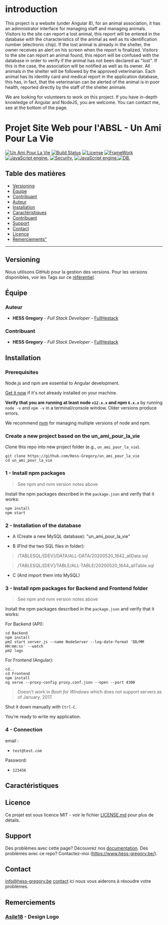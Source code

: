 
# introduction

This project is a website (under Angular 8), for an animal association, it has an administrator interface for managing staff and managing animals.
Visitors to the site can report a lost animal, this report will be entered in the database with the characteristics of the animal as well as its identification number (electronic chip).
If the lost animal is already in the shelter, the owner receives an alert on his screen when the report is finalized.
Visitors to the site can report an animal found, this report will be confused with the database in order to verify if the animal has not been declared as "lost". If this is the case, the association will be notified as well as its owner.
All animals in the shelter will be followed by the approved veterinarian. Each animal has its identity card and medical report in the application database, this has, in fact, that the veterinarian can be alerted of the animal is in poor health, reported directly by the staff of the shelter animale.


We are looking for volunteers to work on this project.
If you have in-depth knowledge of Angular and NodeJS, you are welcome.
You can contact me, see at the bottom of the page.


# Projet Site Web pour l'ABSL - Un Ami Pour La Vie

<a href="http://www.unamipourlavie.be"><img src="http://www.unamipourlavie.be/images/logo.jpg" title="ASBL - Un Ami Pour La Vie" alt="Un Ami Pour La Vie"></a>
[![Build Status](https://img.shields.io/badge/Un%20Ami%20Pour%20La%20Vie-Mode%20Dev-blue)](https://travis-ci.org/badges/badgerbadgerbadger) [![License](http://img.shields.io/:license-mit-blue.svg?style=flat-square)](https://github.com/Hess-Gregory/un_ami_pour_la_vie/blob/master/LICENSE) [![FrameWork](https://img.shields.io/badge/Angular%20CLI-v8.2.9-green?logo=angular&style=plastic)](https://cli.angular.io/) [![JavaScript engine.](https://img.shields.io/badge/node.js-grey?logo=Node.js&style=plastic)](https://nodejs.org/en/) [![Security.](https://img.shields.io/badge/Json%20Web%20Token-v8.5.1-red?logo=JSON&style=plastic)](https://jwt.io/) [![JavaScript engine.](https://img.shields.io/badge/Sequelize-blue&style=plastic)](https://nodejs.org/en/)[![DB.](https://img.shields.io/badge/DataBase-MySQL-blue?logo=MySQL&style=plastic&labelColor=white)](https://jwt.io/)

## Table des matières

- [Versioning](https://github.com/Hess-Gregory/uaplv#versioning)
- [Équipe](https://github.com/Hess-Gregory/uaplv#equipe)
- [Contribuant](https://github.com/Hess-Gregory/uaplv#contribuant)
- [Auteur](https://github.com/Hess-Gregory/uaplv#autheur)
- [Installation](https://github.com/Hess-Gregory/uaplv#installation)
- [Caractéristiques](https://github.com/Hess-Gregory/uaplv#caractéristiques)
- [Contribuant](https://github.com/Hess-Gregory/uaplv#contribuant)
- [Support](https://github.com/Hess-Gregory/uaplv#support)
- [Contact](https://github.com/Hess-Gregory/uaplv#contact)
- [Licence](https://github.com/Hess-Gregory/uaplv#licence)
- [Remerciements"](https://github.com/Hess-Gregory/uaplv#remerciements)

---

<a name="versioning"></a>

## Versioning

Nous utilisons GitHub pour la gestion des versions. Pour les versions disponibles, voir les Tags sur ce [référentiel](https://github.com/Hess-Gregory/un_ami_pour_la_vie/tags).

<a name="équipe"></a>

## Équipe

<a name="autheur"></a>

### Auteur

- **HESS Gregory** - _Full Stack Developer_ - [FullHestack](https://github.com/Hess-Gregory)

<a name="contribuant"></a>

### Contribuant

- **HESS Gregory** - _Full Stack Developer_ - [FullHestack](https://github.com/Hess-Gregory)

<a name="installation"></a>

## Installation

### Prerequisites

Node.js and npm are essential to Angular development. 
    
<a href="https://docs.npmjs.com/getting-started/installing-node" target="_blank" title="Installing Node.js and updating npm">
Get it now</a> if it's not already installed on your machine.
 
**Verify that you are running at least node `v12.x.x` and npm `6.x.x`**
by running `node -v` and `npm -v` in a terminal/console window.
Older versions produce errors.

We recommend [nvm](https://github.com/creationix/nvm) for managing multiple versions of node and npm.

### Create a new project based on the un_ami_pour_la_vie

Clone this repo into new project folder (e.g., `un_ami_pour_la_vie`).
```shell
git clone https://github.com/Hess-Gregory/un_ami_pour_la_vie
cd un_ami_pour_la_vie
```

### 1 - Install npm packages

> See npm and nvm version notes above

Install the npm packages described in the `package.json` and verify that it works:

```shell
npm install
npm start
```
### 2 - Installation of the database

*  A (Create a new MySQL database):
"un_ami_pour_la_vie"

*  B (FInd the two SQL files in folder):

> /TABLESQL/[DEV]/DATA/ALL-DATA/20200520_1642_allData.sql

> /TABLESQL/[DEV]/TABLE/ALL-TABLE/20200520_1644_allTable.sql

* C (And import them into MySQL)

### 3 - Install npm packages for Backend and Frontend folder

> See npm and nvm version notes above

Install the npm packages described in the `package.json` and verify that it works:

For Backend (API):

```shell
cd Backend
npm install
pm2 start server.js --name NodeServer --log-date-format 'DD/MM HH:mm:ss' --watch
pm2 logs
```

For Frontend (Angular):

```shell
cd..
cd Frontend
npm install
ng serve --proxy-config proxy.conf.json --open --port 4300
```

>Doesn't work in _Bash for Windows_ which does not support servers as of January, 2017.

Shut it down manually with `Ctrl-C`.

You're ready to write my application.


### 4 - Connection
email :
* `test@test.com`

Password:
* `123456`

<a name="caractéristiques"></a>

## Caractéristiques

<a name="caractéristiques"></a>

## Licence

Ce projet est sous licence MIT - voir le fichier [LICENSE.md](https://github.com/Hess-Gregory/un_ami_pour_la_vie/blob/master/LICENSE) pour plus de détails.

<a name="support"></a>

## Support

Des problèmes avec cette page? Découvrez nos [documentation](https://help.github.com/categories/github-pages-basics/).
Des problèmes avec ce repo? Contactez-moi (https://www.hess-gregory.be/).

<a name="contact"></a>

## Contact
info@hess-gregory.be
[contact](https://github.com/contact) ici nous vous aiderons à résoudre votre problèmes.

<a name="remerciements"></a>

## Remerciements

### [Asile18](https://github.com/Asile18) - Design Logo
